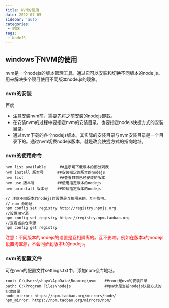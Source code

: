 ```yaml
---
title: NVM的使用
date: 2022-07-05
sidebar: 'auto'
categories: 
 - 前端
tags:
 - NodeJS
---
```


## windows下NVM的使用

nvm是一个nodejs的版本管理工具。通过它可以安装和切换不同版本的node.js。用来解决多个项目使用不同版本node.js的现象。


### nvm的安装

百度

* 注意安装nvm前，需要先将之前安装的nodejs卸载。
* 在安装nvm的过程中要指定nvm的安装目录，也要指定nodejs快捷方式的安装目录。
* 通过nvm下载的各个nodejs版本。其实际的安装目录与nvm安装目录是一个目录下的。通过nvm切换nodejs版本，就是改变快捷方式的指向地址。

### nvm的使用命令

```
nvm list available      ##显示可下载版本的部分列表
nvm install 版本号      ##安装指定的版本的nodejs
nvm list                ##查看目前已经安装的版本
nvm use 版本号          ##使用指定版本的nodejs
nvm uninstall 版本号    ##卸载指定版本的nodejs

// 注意不同版本的nodejs的设置是互相隔离的。互不影响。
// npm 源地址
npm config set registry http://registry.npmjs.org
//设置淘宝源
npm config set registry https://registry.npm.taobao.org
//查看当前仓库源
npm config get registry

```

<span style="color: red;">注意：不同版本的nodejs的设置是互相隔离的。互不影响。例如在版本a的nodejs设置淘宝源，不会同步到版本b的nodejs。</span>


### nvm的配置文件

可在nvm的配置文件settings.txt中，添加npm仓库地址。

```
root: C:\Users\shuyx\AppData\Roaming\nvm    ##root是nvm的安装目录
path: C:\Program Files\nodejs               ##path是当前nodejs快捷方式的存放目录
node_mirror: https://npm.taobao.org/mirrors/node/
npm_mirror: https://npm.taobao.org/mirrors/npm/
```

